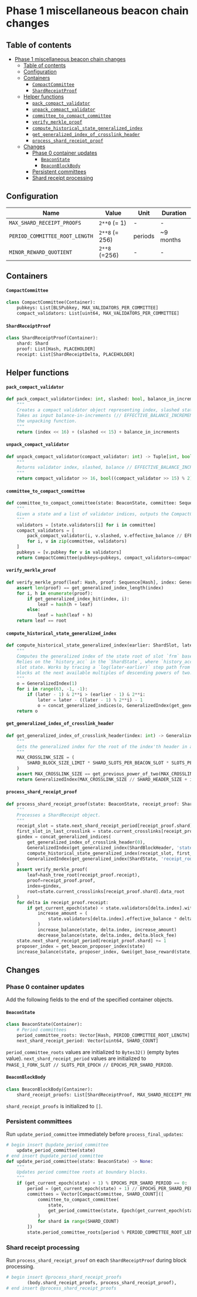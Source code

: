 # Phase 1 miscellaneous beacon chain changes

## Table of contents

<!-- TOC -->

- [Phase 1 miscellaneous beacon chain changes](#phase-1-miscellaneous-beacon-chain-changes)
    - [Table of contents](#table-of-contents)
    - [Configuration](#configuration)
    - [Containers](#containers)
        - [`CompactCommittee`](#compactcommittee)
        - [`ShardReceiptProof`](#shardreceiptproof)
    - [Helper functions](#helper-functions)
        - [`pack_compact_validator`](#pack_compact_validator)
        - [`unpack_compact_validator`](#unpack_compact_validator)
        - [`committee_to_compact_committee`](#committee_to_compact_committee)
        - [`verify_merkle_proof`](#verify_merkle_proof)
        - [`compute_historical_state_generalized_index`](#compute_historical_state_generalized_index)
        - [`get_generalized_index_of_crosslink_header`](#get_generalized_index_of_crosslink_header)
        - [`process_shard_receipt_proof`](#process_shard_receipt_proof)
    - [Changes](#changes)
        - [Phase 0 container updates](#phase-0-container-updates)
            - [`BeaconState`](#beaconstate)
            - [`BeaconBlockBody`](#beaconblockbody)
        - [Persistent committees](#persistent-committees)
        - [Shard receipt processing](#shard-receipt-processing)

<!-- /TOC -->

## Configuration

| Name | Value | Unit | Duration
| - | - | - | - |
| `MAX_SHARD_RECEIPT_PROOFS` | `2**0` (= 1) | - | - |
| `PERIOD_COMMITTEE_ROOT_LENGTH` | `2**8` (= 256) | periods | ~9 months |
| `MINOR_REWARD_QUOTIENT` | `2**8` (=256) | - | - |

## Containers

#### `CompactCommittee`

```python
class CompactCommittee(Container):
    pubkeys: List[BLSPubkey, MAX_VALIDATORS_PER_COMMITTEE]
    compact_validators: List[uint64, MAX_VALIDATORS_PER_COMMITTEE]
```

#### `ShardReceiptProof`

```python
class ShardReceiptProof(Container):
    shard: Shard
    proof: List[Hash, PLACEHOLDER]
    receipt: List[ShardReceiptDelta, PLACEHOLDER]
```

## Helper functions

#### `pack_compact_validator`

```python
def pack_compact_validator(index: int, slashed: bool, balance_in_increments: int) -> int:
    """
    Creates a compact validator object representing index, slashed status, and compressed balance.
    Takes as input balance-in-increments (// EFFECTIVE_BALANCE_INCREMENT) to preserve symmetry with
    the unpacking function.
    """
    return (index << 16) + (slashed << 15) + balance_in_increments
```

#### `unpack_compact_validator`

```python
def unpack_compact_validator(compact_validator: int) -> Tuple[int, bool, int]:
    """
    Returns validator index, slashed, balance // EFFECTIVE_BALANCE_INCREMENT
    """
    return compact_validator >> 16, bool((compact_validator >> 15) % 2), compact_validator & (2**15 - 1)
```

#### `committee_to_compact_committee`

```python
def committee_to_compact_committee(state: BeaconState, committee: Sequence[ValidatorIndex]) -> CompactCommittee:
    """
    Given a state and a list of validator indices, outputs the CompactCommittee representing them.
    """
    validators = [state.validators[i] for i in committee]
    compact_validators = [
        pack_compact_validator(i, v.slashed, v.effective_balance // EFFECTIVE_BALANCE_INCREMENT)
        for i, v in zip(committee, validators)
    ]
    pubkeys = [v.pubkey for v in validators]
    return CompactCommittee(pubkeys=pubkeys, compact_validators=compact_validators)
```

#### `verify_merkle_proof`

```python
def verify_merkle_proof(leaf: Hash, proof: Sequence[Hash], index: GeneralizedIndex, root: Hash) -> bool:
    assert len(proof) == get_generalized_index_length(index)
    for i, h in enumerate(proof):
        if get_generalized_index_bit(index, i):
            leaf = hash(h + leaf)
        else:
            leaf = hash(leaf + h)
    return leaf == root
```

#### `compute_historical_state_generalized_index`

```python
def compute_historical_state_generalized_index(earlier: ShardSlot, later: ShardSlot) -> GeneralizedIndex:
    """
    Computes the generalized index of the state root of slot `frm` based on the state root of slot `to`.
    Relies on the `history_acc` in the `ShardState`, where `history_acc[i]` maintains the most recent 2**i'th
    slot state. Works by tracing a `log(later-earlier)` step path from `later` to `earlier` through intermediate
    blocks at the next available multiples of descending powers of two.
    """
    o = GeneralizedIndex(1)
    for i in range(63, -1, -1):
        if (later - 1) & 2**i > (earlier - 1) & 2**i:
            later = later - ((later - 1) % 2**i) - 1
            o = concat_generalized_indices(o, GeneralizedIndex(get_generalized_index(ShardState, ['history_acc', i])))
    return o
```

#### `get_generalized_index_of_crosslink_header`

```python
def get_generalized_index_of_crosslink_header(index: int) -> GeneralizedIndex:
    """
    Gets the generalized index for the root of the index'th header in a crosslink.
    """
    MAX_CROSSLINK_SIZE = (
        SHARD_BLOCK_SIZE_LIMIT * SHARD_SLOTS_PER_BEACON_SLOT * SLOTS_PER_EPOCH * MAX_EPOCHS_PER_CROSSLINK
    )
    assert MAX_CROSSLINK_SIZE == get_previous_power_of_two(MAX_CROSSLINK_SIZE)
    return GeneralizedIndex(MAX_CROSSLINK_SIZE // SHARD_HEADER_SIZE + index)
```

#### `process_shard_receipt_proof`

```python
def process_shard_receipt_proof(state: BeaconState, receipt_proof: ShardReceiptProof) -> None:
    """
    Processes a ShardReceipt object.
    """
    receipt_slot = state.next_shard_receipt_period[receipt_proof.shard] * SLOTS_PER_EPOCH * EPOCHS_PER_SHARD_PERIOD
    first_slot_in_last_crosslink = state.current_crosslinks[receipt_proof.shard].start_epoch * SLOTS_PER_EPOCH
    gindex = concat_generalized_indices(
        get_generalized_index_of_crosslink_header(0),
        GeneralizedIndex(get_generalized_index(ShardBlockHeader, 'state_root')),
        compute_historical_state_generalized_index(receipt_slot, first_slot_in_last_crosslink),
        GeneralizedIndex(get_generalized_index(ShardState, 'receipt_root'))
    )
    assert verify_merkle_proof(
        leaf=hash_tree_root(receipt_proof.receipt),
        proof=receipt_proof.proof,
        index=gindex,
        root=state.current_crosslinks[receipt_proof.shard].data_root
    )
    for delta in receipt_proof.receipt:
        if get_current_epoch(state) < state.validators[delta.index].withdrawable_epoch:
            increase_amount = (
                state.validators[delta.index].effective_balance * delta.reward_coefficient // REWARD_COEFFICIENT_BASE
            )
            increase_balance(state, delta.index, increase_amount)
            decrease_balance(state, delta.index, delta.block_fee)
    state.next_shard_receipt_period[receipt_proof.shard] += 1
    proposer_index = get_beacon_proposer_index(state)
    increase_balance(state, proposer_index, Gwei(get_base_reward(state, proposer_index) // MINOR_REWARD_QUOTIENT))
```

## Changes

### Phase 0 container updates

Add the following fields to the end of the specified container objects.

#### `BeaconState`

```python
class BeaconState(Container):
    # Period committees
    period_committee_roots: Vector[Hash, PERIOD_COMMITTEE_ROOT_LENGTH]
    next_shard_receipt_period: Vector[uint64, SHARD_COUNT]
```

`period_committee_roots` values are initialized to `Bytes32()` (empty bytes value).
`next_shard_receipt_period` values are initialized to `PHASE_1_FORK_SLOT // SLOTS_PER_EPOCH // EPOCHS_PER_SHARD_PERIOD`.

#### `BeaconBlockBody`

```python
class BeaconBlockBody(Container):
    shard_receipt_proofs: List[ShardReceiptProof, MAX_SHARD_RECEIPT_PROOFS]
```

`shard_receipt_proofs` is initialized to `[]`.

### Persistent committees

Run `update_period_committee` immediately before `process_final_updates`:

```python
# begin insert @update_period_committee
    update_period_committee(state)
# end insert @update_period_committee
def update_period_committee(state: BeaconState) -> None:
    """
    Updates period committee roots at boundary blocks.
    """
    if (get_current_epoch(state) + 1) % EPOCHS_PER_SHARD_PERIOD == 0:
        period = (get_current_epoch(state) + 1) // EPOCHS_PER_SHARD_PERIOD
        committees = Vector[CompactCommittee, SHARD_COUNT]([
            committee_to_compact_committee(
                state,
                get_period_committee(state, Epoch(get_current_epoch(state) + 1), Shard(shard)),
            )
            for shard in range(SHARD_COUNT)
        ])
        state.period_committee_roots[period % PERIOD_COMMITTEE_ROOT_LENGTH] = hash_tree_root(committees)
```

### Shard receipt processing

Run `process_shard_receipt_proof` on each `ShardReceiptProof` during block processing.

```python
# begin insert @process_shard_receipt_proofs
        (body.shard_receipt_proofs, process_shard_receipt_proof),
# end insert @process_shard_receipt_proofs
```
